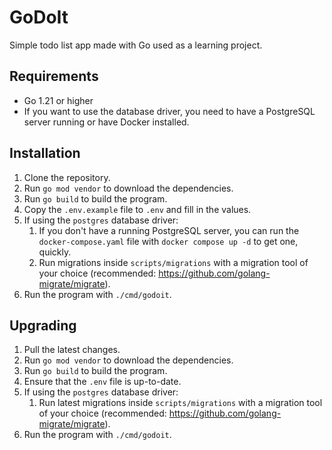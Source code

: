 # GoDoIt

Simple todo list app made with Go used as a learning project.

## Requirements

- Go 1.21 or higher
- If you want to use the database driver, you need to have a PostgreSQL server running or have Docker installed.

## Installation

1. Clone the repository.
2. Run `go mod vendor` to download the dependencies.
3. Run `go build` to build the program.
4. Copy the `.env.example` file to `.env` and fill in the values.
5. If using the `postgres` database driver:
   1. If you don't have a running PostgreSQL server, you can run the `docker-compose.yaml` file with `docker compose up -d` to get one, quickly.
   2. Run migrations inside `scripts/migrations` with a migration tool of your choice (recommended: https://github.com/golang-migrate/migrate).
6. Run the program with `./cmd/godoit`.

## Upgrading

1. Pull the latest changes.
2. Run `go mod vendor` to download the dependencies.
3. Run `go build` to build the program.
4. Ensure that the `.env` file is up-to-date.
5. If using the `postgres` database driver:
   1. Run latest migrations inside `scripts/migrations` with a migration tool of your choice (recommended: https://github.com/golang-migrate/migrate).
6. Run the program with `./cmd/godoit`.
